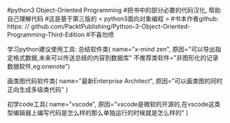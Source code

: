 #python3 Object-Oriented Programming
#把书中的部分必要的代码汉化, 帮助自己理解代码
#这是基于第三版的 < python3面向对象编程 >
#书本作者github: https: // github.com/PacktPublishing/Python-3-Object-Oriented-Programming-Third-Edition
#不喜勿喷

学习python建议使用工具:
总结软件类(
    name="x-mind zen",
    原因="可以导出指定格式数据,未来可以传送总结的内容到数据库"
    不推荐类软件="非图形化的记录数据软件,eg:onenote")

画类图代码软件类(
    name="最新Enterprise Architect",
    原因="可以画类图的同时正向生成多级类代码"
)

初学code工具(
    name="vscode",
    原因="vscode是微软的开源的,在vscode这类型编辑器上编写代码是怎么样的那么单独运行的时候就是怎么样的"
)



